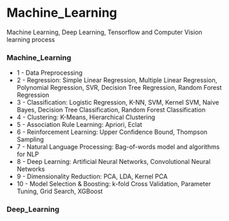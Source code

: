 # Machine_Learning
Machine Learning, Deep Learning, Tensorflow and Computer Vision learning process

### Machine_Learning
- 1 - Data Preprocessing
- 2 - Regression: Simple Linear Regression, Multiple Linear Regression, Polynomial Regression, SVR, Decision Tree Regression, Random Forest Regression
- 3 - Classification: Logistic Regression, K-NN, SVM, Kernel SVM, Naive Bayes, Decision Tree Classification, Random Forest Classification
- 4 - Clustering: K-Means, Hierarchical Clustering
- 5 - Association Rule Learning: Apriori, Eclat
- 6 - Reinforcement Learning: Upper Confidence Bound, Thompson Sampling
- 7 - Natural Language Processing: Bag-of-words model and algorithms for NLP
- 8 - Deep Learning: Artificial Neural Networks, Convolutional Neural Networks
- 9 - Dimensionality Reduction: PCA, LDA, Kernel PCA
- 10 - Model Selection & Boosting: k-fold Cross Validation, Parameter Tuning, Grid Search, XGBoost

### Deep_Learning